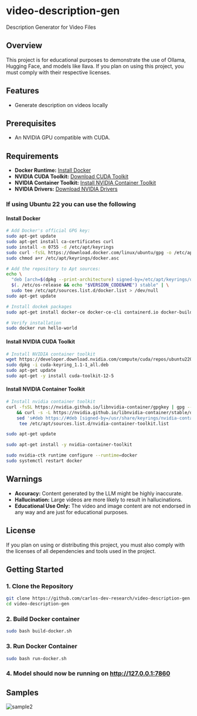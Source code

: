 # video-description-gen
Description Generator for Video Files

## Overview
This project is for educational purposes to demonstrate the use of Ollama, Hugging Face, and models like llava. If you plan on using this project, you must comply with their respective licenses.

## Features
- Generate description on videos locally

## Prerequisites
- An NVIDIA GPU compatible with CUDA.
  
## Requirements
- **Docker Runtime:** [Install Docker](https://docs.docker.com/engine/install/)
- **NVIDIA CUDA Toolkit:** [Download CUDA Toolkit](https://developer.nvidia.com/cuda-downloads)
- **NVIDIA Container Toolkit:** [Install NVIDIA Container Toolkit](https://docs.nvidia.com/datacenter/cloud-native/container-toolkit/latest/install-guide.html#configuration)
- **NVIDIA Drivers:** [Download NVIDIA Drivers](https://www.nvidia.com/Download/index.aspx?lang=en-us)

### If using Ubuntu 22 you can use the following
#### Install Docker
```bash
# Add Docker's official GPG key:
sudo apt-get update
sudo apt-get install ca-certificates curl
sudo install -m 0755 -d /etc/apt/keyrings
sudo curl -fsSL https://download.docker.com/linux/ubuntu/gpg -o /etc/apt/keyrings/docker.asc
sudo chmod a+r /etc/apt/keyrings/docker.asc

# Add the repository to Apt sources:
echo \
  "deb [arch=$(dpkg --print-architecture) signed-by=/etc/apt/keyrings/docker.asc] https://download.docker.com/linux/ubuntu \
  $(. /etc/os-release && echo "$VERSION_CODENAME") stable" | \
  sudo tee /etc/apt/sources.list.d/docker.list > /dev/null
sudo apt-get update

# Install dockek packages
sudo apt-get install docker-ce docker-ce-cli containerd.io docker-buildx-plugin docker-compose-plugin

# Verify installation
sudo docker run hello-world
```
#### Install NVIDIA CUDA Toolkit
```bash
# Install NVIDIA container toolkit
wget https://developer.download.nvidia.com/compute/cuda/repos/ubuntu2204/x86_64/cuda-keyring_1.1-1_all.deb
sudo dpkg -i cuda-keyring_1.1-1_all.deb
sudo apt-get update
sudo apt-get -y install cuda-toolkit-12-5
```
#### Install NVIDIA Container Toolkit
```bash
# Install nvidia container toolkit
curl -fsSL https://nvidia.github.io/libnvidia-container/gpgkey | gpg --dearmor -o /usr/share/keyrings/nvidia-container-toolkit-keyring.gpg \
    && curl -s -L https://nvidia.github.io/libnvidia-container/stable/deb/nvidia-container-toolkit.list | \
    sed 's#deb https://#deb [signed-by=/usr/share/keyrings/nvidia-container-toolkit-keyring.gpg] https://#g' | \
     tee /etc/apt/sources.list.d/nvidia-container-toolkit.list

sudo apt-get update

sudo apt-get install -y nvidia-container-toolkit

sudo nvidia-ctk runtime configure --runtime=docker
sudo systemctl restart docker
```


## Warnings
- **Accuracy:** Content generated by the LLM might be highly inaccurate.
- **Hallucination:** Large videos are more likely to result in hallucinations.
- **Educational Use Only:** The video and image content are not endorsed in any way and are just for educational purposes.

## License
If you plan on using or distributing this project, you must also comply with the licenses of all dependencies and tools used in the project.

## Getting Started
### 1. Clone the Repository
```bash
git clone https://github.com/carlos-dev-research/video-description-gen.git
cd video-description-gen
```

### 2. Build Docker container
```bash
sudo bash build-docker.sh
```

### 3. Run Docker Container
```bash
sudo bash run-docker.sh
```

### 4. Model should now be running on http://127.0.0.1:7860

## Samples
![sample2](https://github.com/carlos-dev-research/video-description-gen/assets/68810007/05c4c637-9e60-43a1-bdfe-dec4d934da66)


